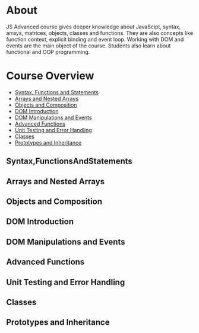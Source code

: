 # About

JS Advanced course gives deeper knowledge about JavaScipt, syntax, arrays, matrices, objects, classes and functions. They are also concepts like function context, explicit binding and event loop. Working with DOM and events are the main object of the course. Students also learn about functional and OOP programming.

# Course Overview

- <a href="/Syntax">Syntax, Functions and Statements</a>
- <a href="/Arrays">Arrays and Nested Arrays</a>
- <a href="/Objects">Objects and Composition</a>
- <a href="/DOM">DOM Introduction</a>
- <a href="/DOMEvents">DOM Manipulations and Events</a>
- <a href="/AdvancedFunc">Advanced Functions</a>
- <a href="/UnitTest">Unit Testing and Error Handling</a>
- <a href="/Classes">Classes</a>
- <a href="/Prototypes">Prototypes and Inheritance</a>

## <p id="Syntax">Syntax,FunctionsAndStatements</p>
## <p id="Arrays">Arrays and Nested Arrays</p>
## <p id="Objectss">Objects and Composition</p>
## <p id="DOM">DOM Introduction</p>
## <p id="DOMEvents">DOM Manipulations and Events</p>
## <p id="AdvancedFunc">Advanced Functions</p>
## <p id="UnitTest">Unit Testing and Error Handling</p>
## <p id="Classes">Classes</p>
## <p id="Prototypes">Prototypes and Inheritance</p>
